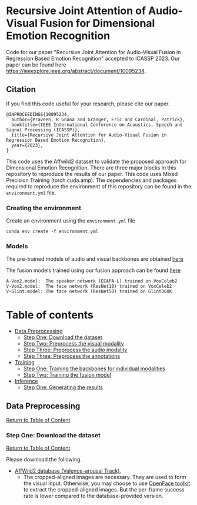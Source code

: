 # Recursive Joint Attention of Audio-Visual Fusion for Dimensional Emotion Recognition
Code for our paper "Recursive Joint Attention for Audio-Visual Fusion in Regression Based Emotion Recognition" accepted to ICASSP 2023. Our paper can be found here https://ieeexplore.ieee.org/abstract/document/10095234.

## Citation

If you find this code useful for your research, please cite our paper.

```
@INPROCEEDINGS{10095234,
  author={Praveen, R Gnana and Granger, Eric and Cardinal, Patrick},
  booktitle={IEEE International Conference on Acoustics, Speech and Signal Processing (ICASSP)}, 
  title={Recursive Joint Attention for Audio-Visual Fusion in Regression Based Emotion Recognition}, 
  year={2023},
}
```

This code uses the Affwild2 dataset to validate the proposed approach for Dimensional Emotion Recognition. There are three major blocks in this repository to reproduce the results of our paper. This code uses Mixed Precision Training (torch.cuda.amp). The dependencies and packages required to reproduce the environment of this repository can be found in the `environment.yml` file. 

### Creating the environment
Create an environment using the `environment.yml` file

`conda env create -f environment.yml`

### Models
The pre-trained models of audio and visual backbones are obtained [here](https://github.com/kuhnkeF/ABAW2020TNT)

The fusion models trained using our fusion approach can be found [here](https://drive.google.com/drive/folders/1W3c6V5bfGZTfwJLJq6ORSXXCLAsG7l2U?usp=share_link)

```
A-Vox2.model:  The speaker network (ECAPA-L) trained on VoxCeleb2
V-Vox2.model:  The face network (ResNet18) trained on VoxCeleb2
V-Glint.model: The face network (ResNet50) trained on Glint360K
```

# Table of contents <a name="Table_of_Content"></a>

+ [Data Preprocessing](#DP) 
    + [Step One: Download the dataset](#PD)
    + [Step Two: Preprocess the visual modality](#PV) 
    + [Step Three: Preprocess the audio modality](#PA)
    + [Step Three: Preprocess the annotations](#PL)
+ [Training](#Training) 
    + [Step One: Training the backbones for individual modalities](#TD) 
    + [Step Two: Training the fusion model](#TE) 
+ [Inference](#R)
    + [Step One: Generating the results](#GR)
 
## Data Preprocessing <a name="DP"></a>
[Return to Table of Content](#Table_of_Content)

### Step One: Download the dataset <a name="PD"></a>
[Return to Table of Content](#Table_of_Content)

Please download the following.
+ [AffWild2 database (Valence-arousal Track)](https://ibug.doc.ic.ac.uk/resources/aff-wild2/), 
    + The cropped-aligned images are necessary. They are used to form the visual input. Otherwise, you may
    choose to use [OpenFace toolkit](https://github.com/TadasBaltrusaitis/OpenFace/releases) to extract the cropped-aligned images. But the per-frame success rate
    is lower compared to the database-provided version.

